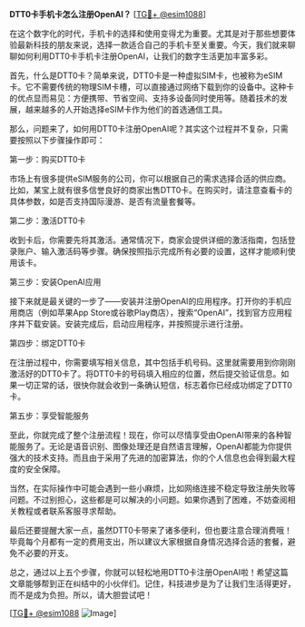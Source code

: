 **DTT0卡手机卡怎么注册OpenAI？** [[TG💪+ @esim1088](https://t.me/s/esim1088)]

在这个数字化的时代，手机卡的选择和使用变得尤为重要。尤其是对于那些想要体验最新科技的朋友来说，选择一款适合自己的手机卡至关重要。今天，我们就来聊聊如何利用DTT0卡手机卡注册OpenAI，让我们的数字生活更加丰富多彩。

首先，什么是DTT0卡？简单来说，DTT0卡是一种虚拟SIM卡，也被称为eSIM卡。它不需要传统的物理SIM卡槽，可以直接通过网络下载到你的设备中。这种卡的优点显而易见：方便携带、节省空间、支持多设备同时使用等。随着技术的发展，越来越多的人开始选择eSIM卡作为他们的首选通信工具。

那么，问题来了，如何用DTT0卡注册OpenAI呢？其实这个过程并不复杂，只需要按照以下步骤操作即可：

第一步：购买DTT0卡

市场上有很多提供eSIM服务的公司，你可以根据自己的需求选择合适的供应商。比如，某宝上就有很多信誉良好的商家出售DTT0卡。在购买时，请注意查看卡的具体参数，如是否支持国际漫游、是否有流量套餐等。

第二步：激活DTT0卡

收到卡后，你需要先将其激活。通常情况下，商家会提供详细的激活指南，包括登录账户、输入激活码等步骤。确保按照指示完成所有必要的设置，这样才能顺利使用该卡。

第三步：安装OpenAI应用

接下来就是最关键的一步了——安装并注册OpenAI的应用程序。打开你的手机应用商店（例如苹果App Store或谷歌Play商店），搜索“OpenAI”，找到官方应用程序并下载安装。安装完成后，启动应用程序，并按照提示进行注册。

第四步：绑定DTT0卡

在注册过程中，你需要填写相关信息，其中包括手机号码。这里就需要用到你刚刚激活好的DTT0卡了。将DTT0卡的号码填入相应的位置，然后提交验证信息。如果一切正常的话，很快你就会收到一条确认短信，标志着你已经成功绑定了DTT0卡。

第五步：享受智能服务

至此，你就完成了整个注册流程！现在，你可以尽情享受由OpenAI带来的各种智能服务了。无论是语音识别、图像处理还是自然语言理解，OpenAI都能为你提供强大的技术支持。而且由于采用了先进的加密算法，你的个人信息也会得到最大程度的安全保障。

当然，在实际操作中可能会遇到一些小麻烦，比如网络连接不稳定导致注册失败等问题。不过别担心，这些都是可以解决的小问题。如果你遇到了困难，不妨查阅相关教程或者联系客服寻求帮助。

最后还要提醒大家一点，虽然DTT0卡带来了诸多便利，但也要注意合理消费哦！毕竟每个月都有一定的费用支出，所以建议大家根据自身情况选择合适的套餐，避免不必要的开支。

总之，通过以上五个步骤，你就可以轻松地用DTT0卡注册OpenAI啦！希望这篇文章能够帮到正在纠结中的小伙伴们。记住，科技进步是为了让我们生活得更好，而不是成为负担。所以，请大胆尝试吧！

[[TG💪+ @esim1088](https://t.me/s/esim1088) ![Image](https://i.postimg.cc/4NQfJmqS/Snipaste-2025-05-13-00-14-12.png)]
